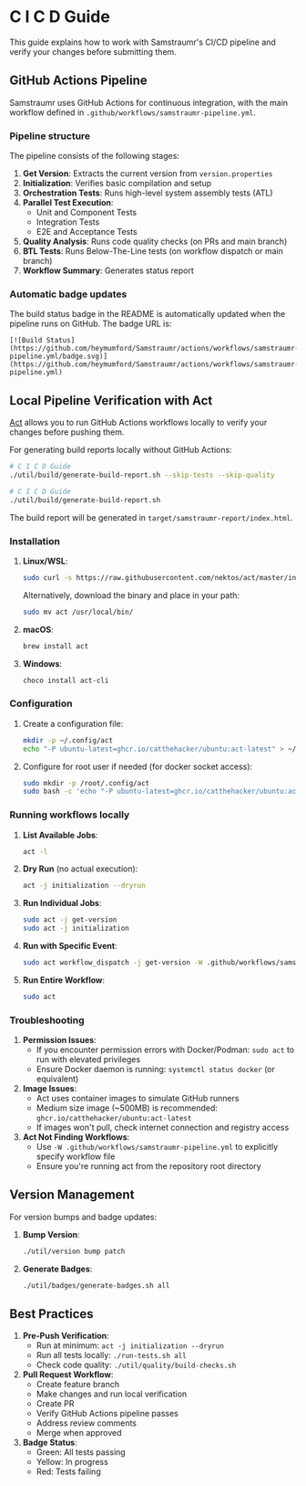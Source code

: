 # C I C D Guide

This guide explains how to work with Samstraumr's CI/CD pipeline and verify your changes before submitting them.

## GitHub Actions Pipeline

Samstraumr uses GitHub Actions for continuous integration, with the main workflow defined in `.github/workflows/samstraumr-pipeline.yml`.

### Pipeline structure

The pipeline consists of the following stages:

1. **Get Version**: Extracts the current version from `version.properties`
2. **Initialization**: Verifies basic compilation and setup
3. **Orchestration Tests**: Runs high-level system assembly tests (ATL)
4. **Parallel Test Execution**:
   - Unit and Component Tests
   - Integration Tests
   - E2E and Acceptance Tests
5. **Quality Analysis**: Runs code quality checks (on PRs and main branch)
6. **BTL Tests**: Runs Below-The-Line tests (on workflow dispatch or main branch)
7. **Workflow Summary**: Generates status report

### Automatic badge updates

The build status badge in the README is automatically updated when the pipeline runs on GitHub. The badge URL is:

```
[![Build Status](https://github.com/heymumford/Samstraumr/actions/workflows/samstraumr-pipeline.yml/badge.svg)](https://github.com/heymumford/Samstraumr/actions/workflows/samstraumr-pipeline.yml)
```

## Local Pipeline Verification with Act

[Act](https://github.com/nektos/act) allows you to run GitHub Actions workflows locally to verify your changes before pushing them.

For generating build reports locally without GitHub Actions:

```bash
# C I C D Guide
./util/build/generate-build-report.sh --skip-tests --skip-quality

# C I C D Guide
./util/build/generate-build-report.sh
```

The build report will be generated in `target/samstraumr-report/index.html`.

### Installation

1. **Linux/WSL**:

   ```bash
   sudo curl -s https://raw.githubusercontent.com/nektos/act/master/install.sh | sudo bash
   ```

   Alternatively, download the binary and place in your path:

   ```bash
   sudo mv act /usr/local/bin/
   ```
2. **macOS**:

   ```bash
   brew install act
   ```
3. **Windows**:

   ```bash
   choco install act-cli
   ```

### Configuration

1. Create a configuration file:

   ```bash
   mkdir -p ~/.config/act
   echo "-P ubuntu-latest=ghcr.io/catthehacker/ubuntu:act-latest" > ~/.config/act/actrc
   ```
2. Configure for root user if needed (for docker socket access):

   ```bash
   sudo mkdir -p /root/.config/act
   sudo bash -c 'echo "-P ubuntu-latest=ghcr.io/catthehacker/ubuntu:act-latest" > /root/.config/act/actrc'
   ```

### Running workflows locally

1. **List Available Jobs**:

   ```bash
   act -l
   ```
2. **Dry Run** (no actual execution):

   ```bash
   act -j initialization --dryrun
   ```
3. **Run Individual Jobs**:

   ```bash
   sudo act -j get-version
   sudo act -j initialization
   ```
4. **Run with Specific Event**:

   ```bash
   sudo act workflow_dispatch -j get-version -W .github/workflows/samstraumr-pipeline.yml
   ```
5. **Run Entire Workflow**:

   ```bash
   sudo act
   ```

### Troubleshooting

1. **Permission Issues**:
   - If you encounter permission errors with Docker/Podman: `sudo act` to run with elevated privileges
   - Ensure Docker daemon is running: `systemctl status docker` (or equivalent)
2. **Image Issues**:
   - Act uses container images to simulate GitHub runners
   - Medium size image (~500MB) is recommended: `ghcr.io/catthehacker/ubuntu:act-latest`
   - If images won't pull, check internet connection and registry access
3. **Act Not Finding Workflows**:
   - Use `-W .github/workflows/samstraumr-pipeline.yml` to explicitly specify workflow file
   - Ensure you're running act from the repository root directory

## Version Management

For version bumps and badge updates:

1. **Bump Version**:

   ```bash
   ./util/version bump patch
   ```
2. **Generate Badges**:

   ```bash
   ./util/badges/generate-badges.sh all
   ```

## Best Practices

1. **Pre-Push Verification**:
   - Run at minimum: `act -j initialization --dryrun`
   - Run all tests locally: `./run-tests.sh all`
   - Check code quality: `./util/quality/build-checks.sh`
2. **Pull Request Workflow**:
   - Create feature branch
   - Make changes and run local verification
   - Create PR
   - Verify GitHub Actions pipeline passes
   - Address review comments
   - Merge when approved
3. **Badge Status**:
   - Green: All tests passing
   - Yellow: In progress
   - Red: Tests failing
